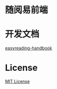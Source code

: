 # 随阅易前端
# 开发文档
[easyreading-handbook](https://docs.hoofoo.me)
# License
[MIT License](https://github.com/easyreading-client/easyreading/blob/master/LICENSE)
